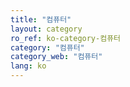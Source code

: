 ```yaml
---
title: "컴퓨터"
layout: category
ro_ref: ko-category-컴퓨터
category: "컴퓨터"
category_web: "컴퓨터"
lang: ko
---
```

